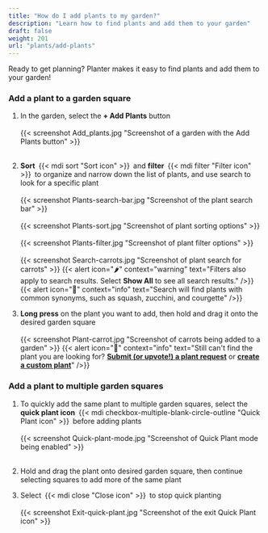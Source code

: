 ```yaml
---
title: "How do I add plants to my garden?"
description: "Learn how to find plants and add them to your garden"
draft: false
weight: 201
url: "plants/add-plants"
---
```


Ready to get planning? Planter makes it easy to find plants and add them to your garden!

### Add a plant to a garden square

1. In the garden, select the **+ Add Plants** button<br /><br />
{{< screenshot Add_plants.jpg "Screenshot of a garden with the Add Plants button" >}}<br /><br />

2. **Sort** {{< mdi sort "Sort icon" >}} and **filter** {{< mdi filter "Filter icon" >}} to organize and narrow down the list of plants, and use search to look for a specific plant<br /><br />
{{< screenshot Plants-search-bar.jpg "Screenshot of the plant search bar" >}}<br /><br />
{{< screenshot Plants-sort.jpg "Screenshot of plant sorting options" >}}<br /><br />
{{< screenshot Plants-filter.jpg "Screenshot of plant filter options" >}}<br /><br />
{{< screenshot Search-carrots.jpg "Screenshot of plant search for carrots" >}}
{{< alert icon="🌶️" context="warning" text="Filters also apply to search results. Select **Show All** to see all search results." />}}
{{< alert icon="🥦" context="info" text="Search will find plants with common synonyms, such as squash, zucchini, and courgette" />}}

3. **Long press** on the plant you want to add, then hold and drag it onto the desired garden square<br /><br />
{{< screenshot Plant-carrot.jpg "Screenshot of carrots being added to a garden" >}}
{{< alert icon="🥕️" context="info" text="Still can't find the plant you are looking for? [**Submit (or upvote!) a plant request**](https://planter.garden/requests) or [**create a custom plant**](../../plant-information/create-plants)" />}}

### Add a plant to multiple garden squares

1. To quickly add the same plant to multiple garden squares, select the **quick plant icon** {{< mdi checkbox-multiple-blank-circle-outline "Quick Plant icon" >}} before adding plants<br /><br />
{{< screenshot Quick-plant-mode.jpg "Screenshot of Quick Plant mode being enabled" >}}<br /><br />

2. Hold and drag the plant onto desired garden square, then continue selecting squares to add more of the same plant

3. Select {{< mdi close "Close icon" >}} to stop quick planting<br /><br />
{{< screenshot Exit-quick-plant.jpg "Screenshot of the exit Quick Plant icon" >}}
